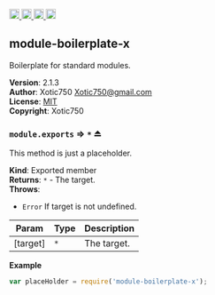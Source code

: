 <a href="https://travis-ci.org/Xotic750/module-boilerplate-x"
   title="Travis status">
<img
   src="https://travis-ci.org/Xotic750/module-boilerplate-x.svg?branch=master"
   alt="Travis status" height="18"/>
</a>
<a href="https://david-dm.org/Xotic750/module-boilerplate-x"
   title="Dependency status">
<img src="https://david-dm.org/Xotic750/module-boilerplate-x.svg"
   alt="Dependency status" height="18"/>
</a>
<a href="https://david-dm.org/Xotic750/module-boilerplate-x#info=devDependencies"
   title="devDependency status">
<img src="https://david-dm.org/Xotic750/module-boilerplate-x/dev-status.svg"
   alt="devDependency status" height="18"/>
</a>
<a href="https://badge.fury.io/js/module-boilerplate-x" title="npm version">
<img src="https://badge.fury.io/js/module-boilerplate-x.svg"
   alt="npm version" height="18"/>
</a>
<a name="module_module-boilerplate-x"></a>

## module-boilerplate-x
Boilerplate for standard modules.

**Version**: 2.1.3  
**Author**: Xotic750 <Xotic750@gmail.com>  
**License**: [MIT](&lt;https://opensource.org/licenses/MIT&gt;)  
**Copyright**: Xotic750  
<a name="exp_module_module-boilerplate-x--module.exports"></a>

### `module.exports` ⇒ <code>\*</code> ⏏
This method is just a placeholder.

**Kind**: Exported member  
**Returns**: <code>\*</code> - The target.  
**Throws**:

- <code>Error</code> If target is not undefined.


| Param | Type | Description |
| --- | --- | --- |
| [target] | <code>\*</code> | The target. |

**Example**  
```js
var placeHolder = require('module-boilerplate-x');
```

